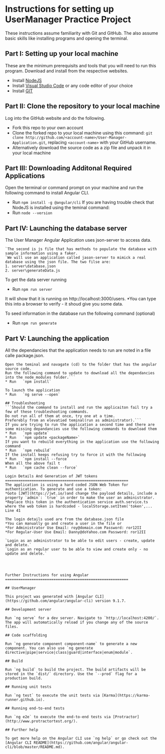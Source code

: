 Instructions for setting up UserManager Practice Project
========================================================

These instructions assume familiarity with Git and GitHub. The also assume basic skills like installing programs and opening the terminal.

## Part I: Setting up your local machine
These are the minimum prerequisits and tools that you will need to run this program. Download and install from the respective websites.
* Install [NodeJS](https://nodejs.org/en/download/)
* Install [Visual Studio Code](https://code.visualstudio.com/) or any code editor of your choice
* Install [GIT](https://git-scm.com/downloads)

## Part II: Clone the repository to your local machine
Log into the GitHub website and do the following.
* Fork this repo to your own account
* Clone the forked repo to your local machine using this command: `git clone http://github.com/<account-name>/User-Manager-Application.git`, replacing `<account-name>` with your GitHub username.
* Alternatively download the source code as a zip file and unpack it in your local machine


## Part III: Downloading Additonal Required Applications
Open the terminal or command prompt on your machine and run the following command to install Angular CLI.
* Run 	`npm install -g @angular/cli`
If you are having trouble check that NodeJS is installed using the teminal command:
* Run 	`node --version`

## Part IV: Launching the database server
The User Manager Angular Application uses json-server to access data. 
```There are two files responsible for the mockup database server. The first which is the actual database is a json file. 
`The second is js file that has methods to populate the database with sample information using a faker. 
`We will use an application called jason-server to mimick a real database using the json file. The two filse are: 
1. server\database.json 
2. server\generateData.js 
```

To get the data server running 
* Run 	`npm run server`
  
It will show that it is running on http://localhost:3000/users. 
*You can type this into a browser to verify - it shoud give you some data.

To seed information in the database run the following command (optional)
* Run	`npm run generate`

## Part V: Launching the application
All the dependancies that the application needs to run are noted in a file calle package.json. 
```We need only run one command that will allow that package manager to download all the dependancies.
Open the teminal and navagate (cd) to the folder that has the angular source code. 
Run the following command to update to download all the dependancies into the node_modules folder.```
* Run 	`npm install`

To launch the application
* Run 	`ng serve --open`

## Troubleshooting
```Should the command to install and run the applicaiton fail try a few of these troubleshooting commands. 
Do not run all of them at once, try one at a time. 
Preferebly from an elevatied teminal(run as administrator).```
If you are trying to run the application a second time and there are some missing depandancies use the following commands to download them
* Run 	`npm update`
* Run 	`npm update <packageName>`
If you want to rebuild everything in the application use the following command
* Run 	`npm rebuild`
If the install keeps refusing try to force it with the following
* Run 	`npm install --force`
When all the above fail t
* Run 	`npm cache clean --force` 

Login Details And Generation of JWT tokens
========================================================
The application is using a hard coded JSON Web Token for authentication. To generate and use a token: 
*Goto [JWT](https://jwt.io/)and change the payload details, include a property `admin`: `true` in order to make the user an administrator.
*Replace this token in the authentication service auth.service.ts where the web token is hardcoded - localStorage.setItem('token',... Line 41

The login details used are from the database.json file
*You can manually go and create a user in the file or
*For Administrator Use Email: roy@domain.com Password: ror12II
*For Regular-User Use Email: Danny@doYahoo.com Password: ror12II

`Login as an administrator to be able to edit users - create, update and delete.`
`Login as an regular user to be able to view and create only - no update and delete.`




Further Instructions for using Angular
========================================================

## UserManager

This project was generated with [Angular CLI](https://github.com/angular/angular-cli) version 9.1.7.

## Development server

Run `ng serve` for a dev server. Navigate to `http://localhost:4200/`. The app will automatically reload if you change any of the source files.

## Code scaffolding

Run `ng generate component component-name` to generate a new component. You can also use `ng generate directive|pipe|service|class|guard|interface|enum|module`.

## Build

Run `ng build` to build the project. The build artifacts will be stored in the `dist/` directory. Use the `--prod` flag for a production build.

## Running unit tests

Run `ng test` to execute the unit tests via [Karma](https://karma-runner.github.io).

## Running end-to-end tests

Run `ng e2e` to execute the end-to-end tests via [Protractor](http://www.protractortest.org/).

## Further help

To get more help on the Angular CLI use `ng help` or go check out the [Angular CLI README](https://github.com/angular/angular-cli/blob/master/README.md).
